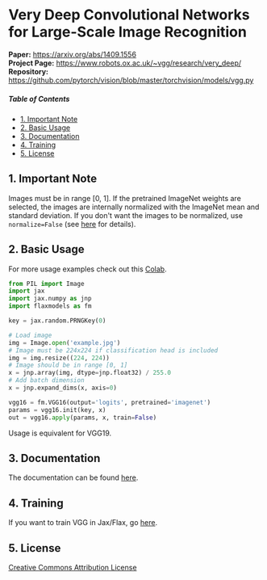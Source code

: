 # Very Deep Convolutional Networks for Large-Scale Image Recognition

<b>Paper:</b> <a href="https://arxiv.org/abs/1409.1556">https://arxiv.org/abs/1409.1556</a>  
<b>Project Page:</b> <a href="https://www.robots.ox.ac.uk/~vgg/research/very_deep/">https://www.robots.ox.ac.uk/~vgg/research/very_deep/</a>  
<b>Repository:</b> <a href="https://github.com/pytorch/vision/blob/master/torchvision/models/vgg.py">https://github.com/pytorch/vision/blob/master/torchvision/models/vgg.py</a>

##### Table of Contents 
* [1. Important Note](#note)
* [2. Basic Usage](#usage)
* [3. Documentation](#documentation)
* [4. Training](#training)
* [5. License](#license)


<a name="note"></a>
## 1. Important Note
Images must be in range [0, 1]. If the pretrained ImageNet weights are selected, the images are internally normalized with the ImageNet mean and standard deviation. If you don't want the images to be normalized, use `normalize=False` (see [here](https://github.com/matthias-wright/flaxmodels/blob/main/docs/Documentation.md#34-vgg16-19) for details).

<a name="usage"></a>
## 2. Basic Usage
For more usage examples check out this [Colab](vgg_demo.ipynb).

```python
from PIL import Image
import jax
import jax.numpy as jnp
import flaxmodels as fm

key = jax.random.PRNGKey(0)

# Load image
img = Image.open('example.jpg')
# Image must be 224x224 if classification head is included
img = img.resize((224, 224))
# Image should be in range [0, 1]
x = jnp.array(img, dtype=jnp.float32) / 255.0
# Add batch dimension
x = jnp.expand_dims(x, axis=0)

vgg16 = fm.VGG16(output='logits', pretrained='imagenet')
params = vgg16.init(key, x)
out = vgg16.apply(params, x, train=False)

```
Usage is equivalent for VGG19.

<a name="documentation"></a>
## 3. Documentation
The documentation can be found [here](../../docs/Documentation.md#vgg).

<a name="training"></a>
## 4. Training
If you want to train VGG in Jax/Flax, go [here](https://github.com/matthias-wright/flaxmodels/tree/main/training/vgg).

<a name="license"></a>
## 5. License
<a href="https://creativecommons.org/licenses/by/4.0/">Creative Commons Attribution License</a>
